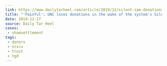 ```yaml
---
link: https://www.dailytarheel.com/article/2019/12/silent-sam-donations-1217
title: "'Painful': UNC loses donations in the wake of the system's Silent Sam settlement"
date: 2019-12-17
source: Daily Tar Heel
cases:
 - shamsettlement
tags:
 - donors
 - ncscv
 - trust
 - tgd
---
```


